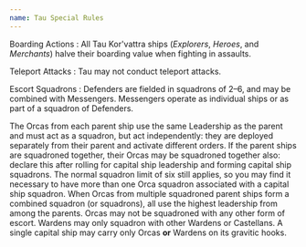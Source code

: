 ```yaml
---
name: Tau Special Rules
---
```

Boarding Actions
: All Tau Kor'vattra ships (_Explorers_, _Heroes_, and _Merchants_) halve their boarding value when fighting in assaults.

Teleport Attacks
: Tau may not conduct teleport attacks.

Escort Squadrons
: Defenders are fielded in squadrons of 2–6, and may be combined with Messengers. Messengers operate as individual ships or as part of a squadron of Defenders. 

The Orcas from each parent ship use the same Leadership as the parent and must act as a squadron, but act independently: they are deployed separately from their parent and activate different orders. If the parent ships are squadroned together, their Orcas may be squadroned together also: declare this after rolling for capital ship leadership and forming capital ship squadrons. The normal squadron limit of six still applies, so you may find it necessary to have more than one Orca squadron associated with a capital ship squadron. When Orcas from multiple squadroned parent ships form a combined squadron (or squadrons), all use the highest leadership from among the parents. Orcas may not be squadroned with any other form of escort. Wardens may only squadron with other Wardens or Castellans. A single capital ship may carry only Orcas **or** Wardens on its gravitic hooks.